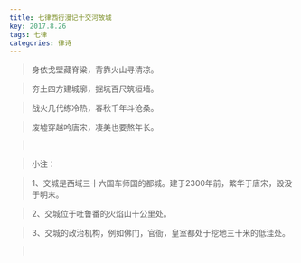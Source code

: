 ```yaml
---
title: 七律西行漫记十交河故城
key: 2017.8.26
tags: 七律
categories: 律诗
---
```


<blockquote class="blockquote-center">身依戈壁藏脊粱，背靠火山寻清凉。
</blockquote>
<blockquote class="blockquote-center">夯土四方建城廓，掘坑百尺筑垣墙。
</blockquote>
<blockquote class="blockquote-center">战火几代练冷热，春秋千年斗沧桑。
</blockquote>
<blockquote class="blockquote-center">废墟穿越吟唐宋，凄美也要熬年长。
</blockquote>
<blockquote class="blockquote-center"></br>
</blockquote>
<blockquote class="blockquote-center">小注：
</blockquote>
<blockquote class="blockquote-center">1、交城是西域三十六国车师国的都城。建于2300年前，繁华于唐宋，毁没于明末。
</blockquote>
<blockquote class="blockquote-center">2、交城位于吐鲁番的火焰山十公里处。
</blockquote>
<blockquote class="blockquote-center">3、交城的政治机构，例如佛门，官衙，皇室都处于挖地三十米的低洼处。
</blockquote>
<blockquote class="blockquote-center"></br>
</blockquote>
